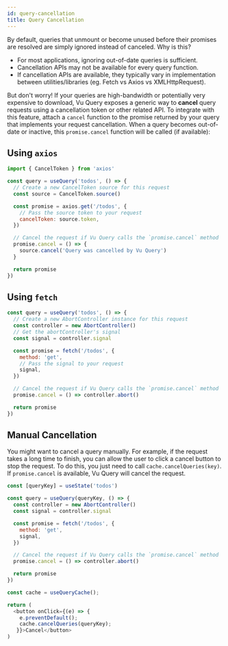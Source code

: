 ```yaml
---
id: query-cancellation
title: Query Cancellation
---
```


By default, queries that unmount or become unused before their promises are resolved are simply ignored instead of canceled. Why is this?

- For most applications, ignoring out-of-date queries is sufficient.
- Cancellation APIs may not be available for every query function.
- If cancellation APIs are available, they typically vary in implementation between utilities/libraries (eg. Fetch vs Axios vs XMLHttpRequest).

But don't worry! If your queries are high-bandwidth or potentially very expensive to download, Vu Query exposes a generic way to **cancel** query requests using a cancellation token or other related API. To integrate with this feature, attach a `cancel` function to the promise returned by your query that implements your request cancellation. When a query becomes out-of-date or inactive, this `promise.cancel` function will be called (if available):

## Using `axios`

```js
import { CancelToken } from 'axios'

const query = useQuery('todos', () => {
  // Create a new CancelToken source for this request
  const source = CancelToken.source()

  const promise = axios.get('/todos', {
    // Pass the source token to your request
    cancelToken: source.token,
  })

  // Cancel the request if Vu Query calls the `promise.cancel` method
  promise.cancel = () => {
    source.cancel('Query was cancelled by Vu Query')
  }

  return promise
})
```

## Using `fetch`

```js
const query = useQuery('todos', () => {
  // Create a new AbortController instance for this request
  const controller = new AbortController()
  // Get the abortController's signal
  const signal = controller.signal

  const promise = fetch('/todos', {
    method: 'get',
    // Pass the signal to your request
    signal,
  })

  // Cancel the request if Vu Query calls the `promise.cancel` method
  promise.cancel = () => controller.abort()

  return promise
})
```

## Manual Cancellation

You might want to cancel a query manually. For example, if the request takes a long time to finish, you can allow the user to click a cancel button to stop the request. To do this, you just need to call `cache.cancelQueries(key)`. If `promise.cancel` is available, Vu Query will cancel the request.

```js
const [queryKey] = useState('todos')

const query = useQuery(queryKey, () => {
  const controller = new AbortController()
  const signal = controller.signal

  const promise = fetch('/todos', {
    method: 'get',
    signal,
  })

  // Cancel the request if Vu Query calls the `promise.cancel` method
  promise.cancel = () => controller.abort()

  return promise
})

const cache = useQueryCache();

return (
  <button onClick={(e) => {
    e.preventDefault();
    cache.cancelQueries(queryKey);
   }}>Cancel</button>
)
```
